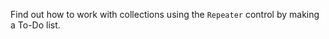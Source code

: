 ﻿---
Title: Repeater
Image: /images/Icons/ico-lesson-3.svg
Status: Released
---

Find out how to work with collections using the `Repeater` control by making a To-Do list.
